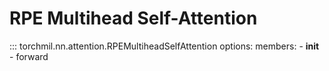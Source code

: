 # RPE Multihead Self-Attention
::: torchmil.nn.attention.RPEMultiheadSelfAttention
    options:
        members:
            - __init__
            - forward